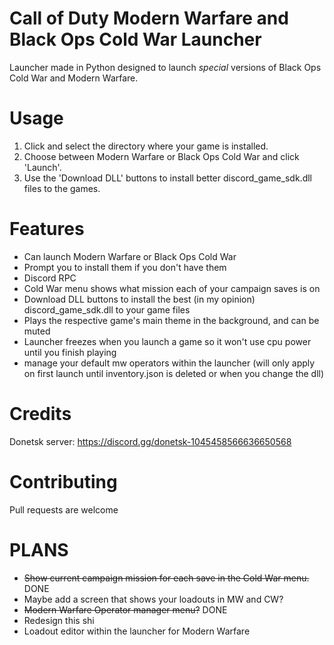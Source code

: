 # Call of Duty Modern Warfare and Black Ops Cold War Launcher
Launcher made in Python designed to launch *special* versions of Black Ops Cold War and Modern Warfare.

# Usage

1. Click and select the directory where your game is installed.
2. Choose between Modern Warfare or Black Ops Cold War and click 'Launch'.
3. Use the 'Download DLL' buttons to install better discord_game_sdk.dll files to the games.

# Features
- Can launch Modern Warfare or Black Ops Cold War
- Prompt you to install them if you don't have them
- Discord RPC
- Cold War menu shows what mission each of your campaign saves is on
- Download DLL buttons to install the best (in my opinion) discord_game_sdk.dll to your game files
- Plays the respective game's main theme in the background, and can be muted
- Launcher freezes when you launch a game so it won't use cpu power until you finish playing
- manage your default mw operators within the launcher (will only apply on first launch until inventory.json is deleted or when you change the dll)

# Credits
Donetsk server: https://discord.gg/donetsk-1045458566636650568

# Contributing
Pull requests are welcome

# PLANS

- ~~Show current campaign mission for each save in the Cold War menu.~~ DONE
- Maybe add a screen that shows your loadouts in MW and CW?
- ~~Modern Warfare Operator manager menu?~~ DONE
- Redesign this shi
- Loadout editor within the launcher for Modern Warfare
